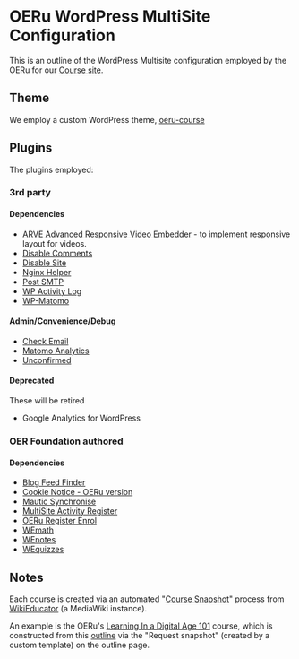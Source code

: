 # OERu WordPress MultiSite Configuration

This is an outline of the WordPress Multisite configuration employed by the OERu for our [Course site](https://course.oeru.org).

## Theme

We employ a custom WordPress theme, [oeru-course](https://git.oeru.org/oeru/oeru_course)

## Plugins

The plugins employed: 

### 3rd party 

#### Dependencies

* [ARVE Advanced Responsive Video Embedder](https://wordpress.org/plugins/advanced-responsive-video-embedder/) - to implement responsive layout for videos.
* [Disable Comments](https://wordpress.org/plugins/disable-comments/)
* [Disable Site](https://wordpress.org/plugins/disable-site/)
* [Nginx Helper](https://wordpress.org/plugins/nginx-helper/)
* [Post SMTP](https://wordpress.org/plugins/post-smtp/)
* [WP Activity Log](https://wordpress.org/plugins/wp-security-audit-log/)
* [WP-Matomo](https://wordpress.org/plugins/wp-piwik/)

#### Admin/Convenience/Debug

* [Check Email](https://wordpress.org/plugins/check-email/)
* [Matomo Analytics](https://wordpress.org/plugins/matomo/)
* [Unconfirmed](https://wordpress.org/plugins/unconfirmed/)

#### Deprecated

These will be retired

* Google Analytics for WordPress

### OER Foundation authored

#### Dependencies

* [Blog Feed Finder](https://git.oeru.org/oeru/blog-feed-finder)
* [Cookie Notice - OERu version](https://git.oeru.org/oeru/oeru-wp-cookienotice)
* [Mautic Synchronise](https://git.oeru.org/oeru/wpms-mautic)
* [MultiSite Activity Register](https://git.oeru.org/oeru/wpms-activity-register)
* [OERu Register Enrol](https://git.oeru.org/oeru/register-enrol)
* [WEmath](https://git.oeru.org/oeru/wemath)
* [WEnotes](https://git.oeru.org/oeru/wenotes)
* [WEquizzes](https://git.oeru.org/oeru/wequizzes)

## Notes

Each course is created via an automated "[Course Snapshot](https://git.oeru.org/wikieducator/course-snapshot)" process from [WikiEducator](https://wikieducator.org) (a MediaWiki instance).

An example is the OERu's [Learning In a Digital Age 101](https://course.oeru.org/lida101) course, which is constructed from this [outline](https://wikieducator.org/Learning_in_a_digital_age/_Outline_LiDA101) via the "Request snapshot" (created by a custom template) on the outline page. 



